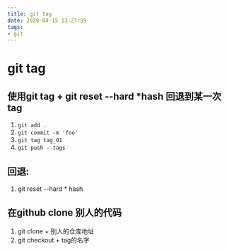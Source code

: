 ```yaml
---
title: git tag
date: 2020-04-15 13:27:59
tags:
- git
---
```


# git tag

## 使用git tag + git reset --hard *hash 回退到某一次tag

1. `git add . `
2. `git commit -m 'foo'`
3. `git tag tag_01`
4. `git push --tags`

## 回退:

1. git reset --hard * hash

## 在github clone 别人的代码

1. git clone  + 别人的仓库地址
2. git checkout + tag的名字